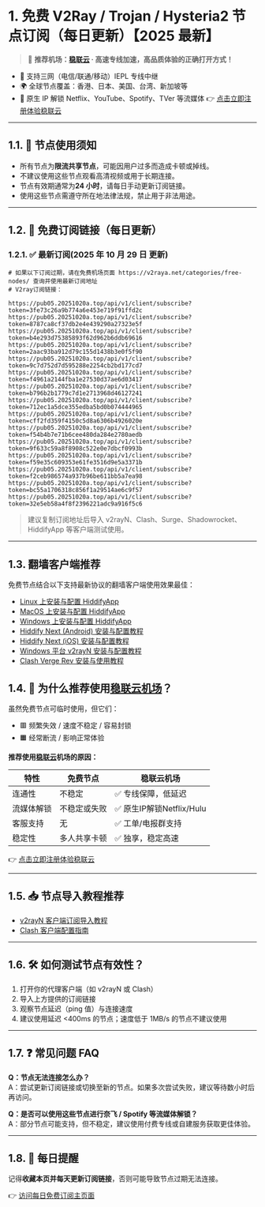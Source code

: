 # 1. 免费 V2Ray / Trojan / Hysteria2 节点订阅（每日更新）【2025 最新】

> 🎯 **推荐机场：[稳联云](https://def.20251020a.top/1) · 高速专线加速，高品质体验的正确打开方式！**

- 📶 支持三网（电信/联通/移动）IEPL 专线中继
- 🌍 全球节点覆盖：香港、日本、美国、台湾、新加坡等
- 🚀 原生 IP 解锁 Netflix、YouTube、Spotify、TVer 等流媒体
  👉 [点击立即注册体验稳联云](https://def.20251020a.top/1)

---

## 1.1. 📌 节点使用须知

- 所有节点为**限流共享节点**，可能因用户过多而造成卡顿或掉线。
- 不建议使用这些节点观看高清视频或用于长期连接。
- 节点有效期通常为**24 小时**，请每日手动更新订阅链接。
- 使用这些节点需遵守所在地法律法规，禁止用于非法用途。

---

## 1.2. 🔗 免费订阅链接（每日更新）

### 1.2.1. ✅ 最新订阅(2025 年 10 月 29 日 更新)

```code
# 如果以下订阅过期，请在免费机场页面 https://v2raya.net/categories/free-nodes/ 查询并使用最新订阅地址
# V2ray订阅链接：

https://pub05.20251020a.top/api/v1/client/subscribe?token=3fe73c26a9b774a6e453e719f91ffd2c
https://pub05.20251020a.top/api/v1/client/subscribe?token=8787ca8cf37db2e4e439290a27323e5f
https://pub05.20251020a.top/api/v1/client/subscribe?token=b4e293d75385893f62d962b6ddb69616
https://pub05.20251020a.top/api/v1/client/subscribe?token=2aac93ba912d79c155d1438b3e0f5f90
https://pub05.20251020a.top/api/v1/client/subscribe?token=9c7d752d7d595288e2254cb2bd177cd7
https://pub05.20251020a.top/api/v1/client/subscribe?token=f4961a2144fba1e27530d37ae6d03417
https://pub05.20251020a.top/api/v1/client/subscribe?token=b796b2b1779c7d1e2713968d46127241
https://pub05.20251020a.top/api/v1/client/subscribe?token=712ec1a5dce355edba5bd0b074444965
https://pub05.20251020a.top/api/v1/client/subscribe?token=cff2fd359f4150c5d8a6306b4926020e
https://pub05.20251020a.top/api/v1/client/subscribe?token=f54b4b7e71b6cee480da284e2780aedb
https://pub05.20251020a.top/api/v1/client/subscribe?token=9f633c59a8f8908c522e0e7dbcf0993b
https://pub05.20251020a.top/api/v1/client/subscribe?token=f59e35c609353e61fe3516d9e5a3371b
https://pub05.20251020a.top/api/v1/client/subscribe?token=f2ceb986574a937b96be611bb5a7ea98
https://pub05.20251020a.top/api/v1/client/subscribe?token=bc55a1706318c856f1a29514ae6c9f57
https://pub05.20251020a.top/api/v1/client/subscribe?token=32e5eb58a4f8f2396221adc9a916f5c6

```

> 建议复制订阅地址后导入 v2rayN、Clash、Surge、Shadowrocket、HiddifyApp 等客户端测试使用。

---

## 1.3. 翻墙客户端推荐

免费节点结合以下支持最新协议的翻墙客户端使用效果最佳：

- [Linux 上安装与配置 HiddifyApp](https://proxy.oeooe.cn/hiddifyapp/linux/)
- [MacOS 上安装与配置 HiddifyApp](https://proxy.oeooe.cn/hiddifyapp/macos/)
- [Windows 上安装与配置 HiddifyApp](https://proxy.oeooe.cn/hiddifyapp/windows/)
- [Hiddify Next (Android) 安装与配置教程](https://proxy.oeooe.cn/hiddifyapp/android/)
- [Hiddify Next (iOS) 安装与配置教程](https://proxy.oeooe.cn/hiddifyapp/ios/)
- [Windows 平台 v2rayN 安装与配置教程](https://proxy.oeooe.cn/v2ray/v2rayN-install/)
- [Clash Verge Rev 安装与使用教程](https://proxy.oeooe.cn/clash/clash-verge-on-linux/)

## 1.4. 🚀 为什么推荐使用[稳联云机场](https://def.20251020a.top/1)？

虽然免费节点可临时使用，但它们：

- 🟥 频繁失效 / 速度不稳定 / 容易封锁
- 🟧 经常断流 / 影响正常体验

**推荐使用[稳联云](https://def.20251020a.top/1)机场的原因：**

| 特性 | 免费节点 | 稳联云机场 |
|------|----------|-------------|
| 连通性 | 不稳定 | ✅ 专线保障，低延迟 |
| 流媒体解锁 | 不稳定或失败 | ✅ 原生IP解锁Netflix/Hulu |
| 客服支持 | 无 | ✅ 工单/电报群支持 |
| 稳定性 | 多人共享卡顿 | ✅ 独享，稳定高速 |

👉 [点击立即注册体验稳联云](https://def.20251020a.top/1)

---

## 1.5. 📥 节点导入教程推荐

- [v2rayN 客户端订阅导入教程](https://www.v2raya.net/manual/import.html)
- [Clash 客户端配置指南](https://www.v2raya.net/manual/auto-pull.html)

---

## 1.6. 🛠 如何测试节点有效性？

1. 打开你的代理客户端（如 v2rayN 或 Clash）
2. 导入上方提供的订阅链接
3. 观察节点延迟（ping 值）与连接速度
4. 建议使用延迟 <400ms 的节点；速度低于 1MB/s 的节点不建议使用

---

## 1.7. ❓ 常见问题 FAQ

**Q：节点无法连接怎么办？**  
A：尝试更新订阅链接或切换至新的节点。如果多次尝试失败，建议等待数小时后再访问。

**Q：是否可以使用这些节点进行奈飞 / Spotify 等流媒体解锁？**  
A：部分节点可能支持，但不稳定，建议使用付费专线或自建服务获取更佳体验。

---

## 1.8. 📅 每日提醒

记得**收藏本页并每天更新订阅链接**，否则可能导致节点过期无法连接。

👉 [访问每日免费订阅主页面](https://www.v2raya.net/free-nodes/free-v2ray-node-subscriptions.html)
